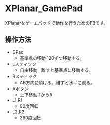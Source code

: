 # XPlanar_GamePad

XPlanarをゲームパッドで動作を行うためのFBです。

## 操作方法

- DPad
  - 基準点の移動 120ずつ移動する。
- Lスティック
  - 自由移動　離すと基準点に移動する。
- Rスティック
  - AB方向に傾ける。離すと水平に戻る。
- Aボタン
  - 上下移動 2から5
- L1,R1
  - 90度回転
- L2,R2
  - 360度回転